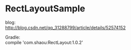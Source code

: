 # RectLayoutSample
blog:</br>
http://blog.csdn.net/qq_31288799/article/details/52574152

Gradle:</br>
compile 'com.shaou:RectLayout:1.0.2'
